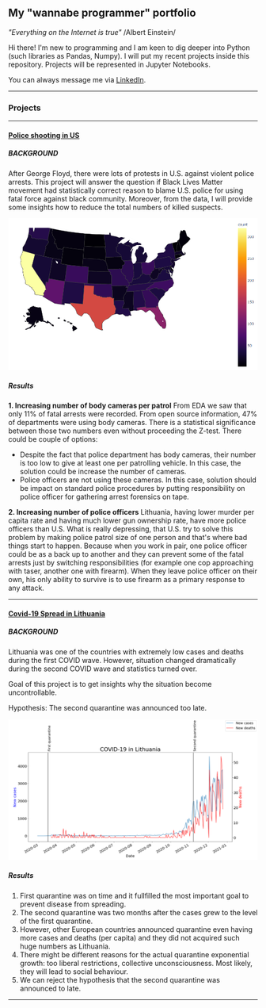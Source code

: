 ## My "wannabe programmer" portfolio

*"Everything on the Internet is true"* /Albert Einstein/

Hi there! I'm new to programming and I am keen to dig deeper into Python (such libraries as Pandas, Numpy). I will put my recent projects inside this repository. Projects will be represented in Jupyter Notebooks.

You can always message me via [LinkedIn](https://www.linkedin.com/in/ovidijus-kuzminas).

---
### Projects
---
#### [Police shooting in US](https://github.com/ovidijusku/portfolio/blob/main/Police%20shooting%20in%20US/Capstone%20on%20police%20shooting.ipynb)

##### BACKGROUND
After George Floyd, there were lots of protests in U.S. against violent police arrests. This project will answer the question if Black Lives Matter movement had statistically correct reason to blame U.S. police for using fatal force against black community. Moreover, from the data, I will provide some insights how to reduce the total numbers of killed suspects.

![](https://raw.githubusercontent.com/ovidijusku/portfolio/main/Police%20shooting%20in%20US/US%20shooting%20by%20state.bmp)

##### Results
**1. Increasing number of body cameras per patrol**
From EDA we saw that only 11% of fatal arrests were recorded. From open source information, 47% of departments were using body cameras. There is a statistical significance between those two numbers even without proceeding the Z-test. There could be couple of options:

* Despite the fact that police department has body cameras, their number is too low to give at least one per patrolling vehicle. In this case, the solution could be increase the number of cameras.
* Police officers are not using these cameras. In this case, solution should be impact on standard police procedures by putting responsibility on police officer for gathering arrest forensics on tape.

**2. Increasing number of police officers**
Lithuania, having lower murder per capita rate and having much lower gun ownership rate, have more police officers than U.S. What is really depressing, that U.S. try to solve this problem by making police patrol size of one person and that's where bad things start to happen. Because when you work in pair, one police officer could be as a back up to another and they can prevent some of the fatal arrests just by switching responsibilities (for example one cop approaching with taser, another one with firearm). When they leave police officer on their own, his only ability to survive is to use firearm as a primary response to any attack.


---

#### [Covid-19 Spread in Lithuania](https://github.com/ovidijusku/portfolio/blob/main/COVID%20Lithuania/Project%20COVID.ipynb)

##### BACKGROUND
Lithuania was one of the countries with extremely low cases and deaths during the first COVID wave. However, situation changed dramatically during the second COVID wave and statistics turned over.

Goal of this project is to get insights why the situation become uncontrollable.

Hypothesis: The second quarantine was announced too late.

![](https://raw.githubusercontent.com/ovidijusku/portfolio/main/COVID%20Lithuania/COVID.png)

##### Results
1. First quarantine was on time and it fullfilled the most important goal to prevent disease from spreading.
2. The second quarantine was two months after the cases grew to the level of the first quarantine.
3. However, other European countries announced quarantine even having more cases and deaths (per capita) and they did not acquired such huge numbers as Lithuania.
4. There might be different reasons for the actual quarantine exponential growth: too liberal restrictions, collective unconsciousness. Most likely, they will lead to social behaviour.
5. We can reject the hypothesis that the second quarantine was announced to late.
---


